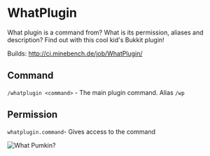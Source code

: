 # WhatPlugin
What plugin is a command from? What is its permission, aliases and description? Find out with this cool kid's Bukkit plugin!

Builds: http://ci.minebench.de/job/WhatPlugin/

## Command

`/whatplugin <command>` - The main plugin command. Alias `/wp`

## Permission

`whatplugin.command`- Gives access to the command

![What Pumkin?](http://i.imgur.com/R8OemcK.png)
